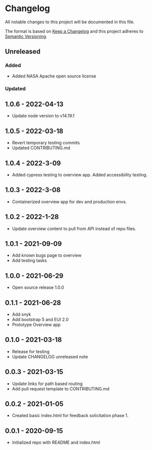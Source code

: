 # Changelog

All notable changes to this project will be documented in this file.

The format is based on [Keep a Changelog](http://keepachangelog.com/en/1.0.0/)
and this project adheres to [Semantic Versioning](http://semver.org/spec/v2.0.0.html).

## Unreleased

<!-- Unreleased changes can be added here. -->

### Added

- Added NASA Apache open source license

### Updated

## 1.0.6 - 2022-04-13
- Update node version to v14.19.1

## 1.0.5 - 2022-03-18

- Revert temporary testing commits
- Updated CONTRIBUTING.md

## 1.0.4 - 2022-3-09

- Added cypress testing to overview app.  Added accessibility testing.

## 1.0.3 - 2022-3-08

- Containerized overview app for dev and production envs.

## 1.0.2 - 2022-1-28

- Update overview content to pull from API instead of repo files.

## 1.0.1 - 2021-09-09

- Add known bugs page to overview
- Add testing tasks

## 1.0.0 - 2021-06-29

- Open source release 1.0.0

## 0.1.1 - 2021-06-28

- Add snyk
- Add bootstrap 5 and EUI 2.0
- Prototype Overview app

## 0.1.0 - 2021-03-18

- Release for testing
- Update CHANGELOG unreleased note

## 0.0.3 - 2021-03-15

- Update links for path based routing
- Add pull request template to CONTRIBUTING.md

## 0.0.2 - 2021-01-05

- Created basic index.html for feedback solicitation phase 1.

## 0.0.1 - 2020-09-15

- Initialized repo with README and index.html
